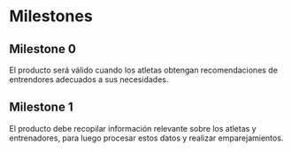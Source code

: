 
# Milestones

## Milestone 0 

El producto será válido cuando los atletas obtengan recomendaciones de entrendores adecuados a sus necesidades.


## Milestone 1 

El producto debe recopilar información relevante sobre los atletas y entrenadores, para luego procesar estos datos y realizar emparejamientos.






